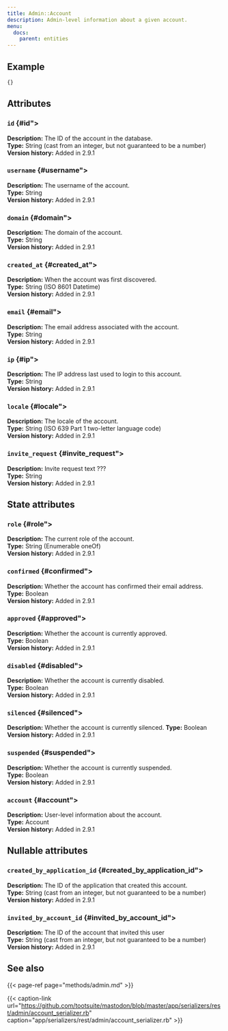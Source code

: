 ```yaml
---
title: Admin::Account
description: Admin-level information about a given account.
menu:
  docs:
    parent: entities
---
```


## Example

```javascript
{}
```

## Attributes

### `id` {#id"></a>

**Description:** The ID of the account in the database.\
**Type:** String \(cast from an integer, but not guaranteed to be a number\)\
**Version history:** Added in 2.9.1

### `username` {#username"></a>

**Description:** The username of the account.\
**Type:** String\
**Version history:** Added in 2.9.1

### `domain` {#domain"></a>

**Description:** The domain of the account.\
**Type:** String\
**Version history:** Added in 2.9.1

### `created_at` {#created_at"></a>

**Description:** When the account was first discovered.\
**Type:** String \(ISO 8601 Datetime\)\
**Version history:** Added in 2.9.1

### `email` {#email"></a>

**Description:** The email address associated with the account.\
**Type:** String\
**Version history:** Added in 2.9.1

### `ip` {#ip"></a>

**Description:** The IP address last used to login to this account.\
**Type:** String\
**Version history:** Added in 2.9.1

### `locale` {#locale"></a>

**Description:** The locale of the account.\
**Type:** String \(ISO 639 Part 1 two-letter language code\)\
**Version history:** Added in 2.9.1

### `invite_request` {#invite_request"></a>

**Description:** Invite request text ???\
**Type:** String\
**Version history:** Added in 2.9.1

## State attributes

### `role` {#role"></a>

**Description:** The current role of the account.\
**Type:** String \(Enumerable oneOf\)\
**Version history:** Added in 2.9.1

### `confirmed` {#confirmed"></a>

**Description:** Whether the account has confirmed their email address.\
**Type:** Boolean\
**Version history:** Added in 2.9.1

### `approved` {#approved"></a>

**Description:** Whether the account is currently approved.\
**Type:** Boolean\
**Version history:** Added in 2.9.1

### `disabled` {#disabled"></a>

**Description:** Whether the account is currently disabled.\
**Type:** Boolean\
**Version history:** Added in 2.9.1

### `silenced` {#silenced"></a>

**Description:** Whether the account is currently silenced.
**Type:** Boolean\
**Version history:** Added in 2.9.1

### `suspended` {#suspended"></a>

**Description:** Whether the account is currently suspended.\
**Type:** Boolean\
**Version history:** Added in 2.9.1

### `account` {#account"></a>

**Description:** User-level information about the account.\
**Type:** Account\
**Version history:** Added in 2.9.1

## Nullable attributes

### `created_by_application_id` {#created_by_application_id"></a>

**Description:** The ID of the application that created this account.\
**Type:** String \(cast from an integer, but not guaranteed to be a number\)\
**Version history:** Added in 2.9.1

### `invited_by_account_id` {#invited_by_account_id"></a>

**Description:** The ID of the account that invited this user\
**Type:** String \(cast from an integer, but not guaranteed to be a number\)\
**Version history:** Added in 2.9.1

## See also

{{< page-ref page="methods/admin.md" >}}

{{< caption-link url="https://github.com/tootsuite/mastodon/blob/master/app/serializers/rest/admin/account_serializer.rb" caption="app/serializers/rest/admin/account\_serializer.rb" >}}



